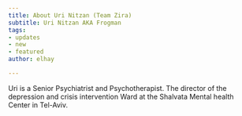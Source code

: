 ```yaml
---
title: About Uri Nitzan (Team Zira)
subtitle: Uri Nitzan AKA Frogman
tags:
- updates
- new
- featured
author: elhay

---
```

Uri is a Senior Psychiatrist and Psychotherapist. The director of the depression and crisis intervention Ward at the Shalvata Mental health Center in Tel-Aviv.